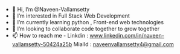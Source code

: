 - 👋 Hi, I’m @Naveen-Vallamsetty
- 👀 I’m interested in Full Stack Web Development
- 🌱 I’m currently learning python , Front-end web technologies 
- 💞️ I’m looking to collaborate code together to grow together 
- 📫 How to reach me -
Linkdin : www.linkedin.com/in/naveen-vallamsetty-50424a25b
MialId : naveenvallamsetty4@gmail.com

